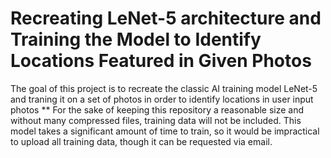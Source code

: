 # Recreating LeNet-5 architecture and Training the Model to Identify Locations Featured in Given Photos
The goal of this project is to recreate the classic AI training model LeNet-5 and traning it on a set of photos in order to identify locations in user input photos
** For the sake of keeping this repository a reasonable size and without many compressed files, training data will not be included. This model takes a significant amount of time to train, so it would be impractical to upload all training data, though it can be requested via email.
